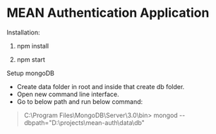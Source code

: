 # MEAN Authentication Application

Installation:

1. npm install

2. npm start

Setup mongoDB

- Create data folder in root and inside that create db folder.
- Open new command line interface.
- Go to below path and run below command:

> C:\Program Files\MongoDB\Server\3.0\bin> mongod --dbpath="D:\projects\mean-auth\data\db"
